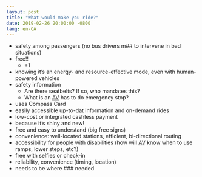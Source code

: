 ```yaml
---
layout: post
title: "What would make you ride?"
date: 2019-02-26 20:00:00 -0800
lang: en-CA
---
```


* safety among passengers (no bus drivers m## to intervene in bad situations)
* free!!
  * +1
* knowing it’s an energy- and resource-effective mode, even with human-powered vehicles
* safety information
  * Are there seatbelts? If so, who mandates this?
  * What is an <abbr title="autonomous vehicle">AV</abbr> has to do emergency stop?
* uses Compass Card
* easily accessible up-to-dat information and on-demand rides
* low-cost or integrated cashless payment
* because it’s shiny and new!
* free and easy to understand (big free signs)
* convenience: well-located stations, efficient, bi-directional routing
* accessibility for people with disabilities (how will <abbr title="autonomous vehicle">AV</abbr> know when to use ramps, lower steps, etc?)
* free with selfies or check-in
* reliability, convenience (timing, location)
* needs to be where ### needed
